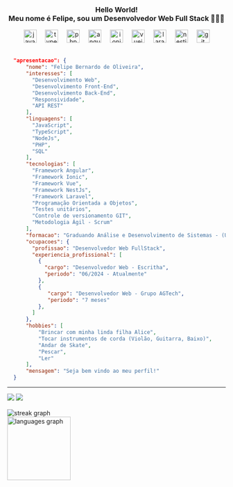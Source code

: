 <h3 align="center">Hello World! <br> Meu nome é Felipe, sou um Desenvolvedor Web Full Stack 👨🏽‍💻</h3>
<div align="center">
  <img src="https://cdn.jsdelivr.net/gh/devicons/devicon/icons/javascript/javascript-original.svg" height="30" alt="javascript logo"  />
  <img width="12" />
  <img src="https://cdn.jsdelivr.net/gh/devicons/devicon/icons/typescript/typescript-original.svg" height="30" alt="typescript logo"  />
  <img width="12" />
  <img src="https://cdn.jsdelivr.net/gh/devicons/devicon/icons/php/php-original.svg" height="30" alt="php logo"  />
  <img width="12" />
  <img src="https://cdn.jsdelivr.net/gh/devicons/devicon/icons/angularjs/angularjs-original.svg" height="30" alt="angularjs logo"  />
  <img width="12" />
  <img src="https://cdn.jsdelivr.net/gh/devicons/devicon/icons/ionic/ionic-original.svg" height="30" alt="ionic logo"  />
  <img width="12" />
  <img src="https://cdn.jsdelivr.net/gh/devicons/devicon/icons/vuejs/vuejs-original.svg" height="30" alt="vuejs logo"  />
  <img width="12" />
  <img src="https://cdn.worldvectorlogo.com/logos/laravel-2.svg" height="30" alt="laravel logo"  />
  <img width="12" />
  <img src="https://img.icons8.com/?size=100&id=9ESZMOeUioJS&format=png&color=000000" height="30" alt="nestjs logo"  />
  <img width="12" />
  <img src="https://cdn.jsdelivr.net/gh/devicons/devicon/icons/git/git-original.svg" height="30" alt="git logo" style="color:"  />
</div>
<br>

```json
  "apresentacao": {
      "nome": "Felipe Bernardo de Oliveira",
      "interesses": [
        "Desenvolvimento Web",
        "Desenvolvimento Front-End",
        "Desenvolvimento Back-End",
        "Responsividade",
        "API REST"
      ],
      "linguagens": [
        "JavaScript",
        "TypeScript",
        "NodeJs",
        "PHP",
        "SQL"
      ],
      "tecnologias": [
        "Framework Angular",
        "Framework Ionic",
        "Framework Vue",
        "Framework NestJs",
        "Framework Laravel",
        "Programação Orientada a Objetos",
        "Testes unitários",
        "Controle de versionamento GIT",
        "Metodologia Ágil - Scrum"
      ],
      "formacao": "Graduando Análise e Desenvolvimento de Sistemas - (UNIP)",
      "ocupacoes": {
        "profissao": "Desenvolvedor Web FullStack",
        "experiencia_profissional": [
          {
            "cargo": "Desenvolvedor Web - Escritha",
            "periodo": "06/2024 - Atualmente"
          },
          {
             "cargo": "Desenvolvedor Web - Grupo AGTech",
             "periodo": "7 meses"
          },
        ]
      },
      "hobbies": [
          "Brincar com minha linda filha Alice",
          "Tocar instrumentos de corda (Violão, Guitarra, Baixo)",
          "Andar de Skate",
          "Pescar",
          "Ler"
      ],
      "mensagem": "Seja bem vindo ao meu perfil!"
  }
```

<hr>
<a href="https://www.linkedin.com/in/felipe-bernardo-de-oliveira-5b93a3274/" target="_blank"><img src="https://img.shields.io/badge/-LinkedIn-%230077B5?style=for-the-badge&logo=linkedin&logoColor=white" target="_blank"></a> 
<a href="https://instagram.com/ffelipebernardo" target="_blank"><img src="https://img.shields.io/badge/-Instagram-%23E4405F?style=for-the-badge&logo=instagram&logoColor=white" target="_blank"></a>
<br>
<div align="left">
<br>
<img src="https://streak-stats.demolab.com?user=FelipeBernardo08&locale=en&mode=weekly&theme=dracula&hide_border=true&border_radius=5"  alt="streak graph"  />
<br>
<img src="https://github-readme-stats.vercel.app/api/top-langs?username=FelipeBernardo08&locale=en&hide_title=true&layout=compact&card_width=300&hide=html,css,c&langs_count=5&theme=dracula&hide_border=true" height="146" alt="languages graph" /> <br>
</div>


